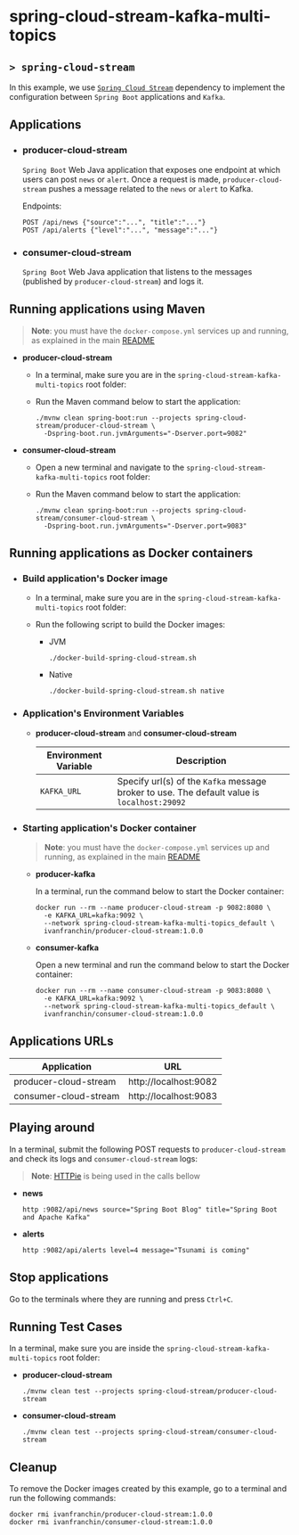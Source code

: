 # spring-cloud-stream-kafka-multi-topics
## `> spring-cloud-stream`

In this example, we use [`Spring Cloud Stream`](https://docs.spring.io/spring-cloud-stream/reference/) dependency to implement the configuration between `Spring Boot` applications and `Kafka`.

## Applications

- ### producer-cloud-stream

  `Spring Boot` Web Java application that exposes one endpoint at which users can post `news` or `alert`. Once a request is made, `producer-cloud-stream` pushes a message related to the `news` or `alert` to Kafka.

  Endpoints:
  ```
  POST /api/news {"source":"...", "title":"..."}
  POST /api/alerts {"level":"...", "message":"..."}
  ```

- ### consumer-cloud-stream

  `Spring Boot` Web Java application that listens to the messages (published by `producer-cloud-stream`) and logs it.

## Running applications using Maven

> **Note**: you must have the `docker-compose.yml` services up and running, as explained in the main [README](https://github.com/ivangfr/spring-cloud-stream-kafka-multi-topics#start-environment)  

- **producer-cloud-stream**

  - In a terminal, make sure you are in the `spring-cloud-stream-kafka-multi-topics` root folder:
  
  - Run the Maven command below to start the application:
    ```
    ./mvnw clean spring-boot:run --projects spring-cloud-stream/producer-cloud-stream \
      -Dspring-boot.run.jvmArguments="-Dserver.port=9082"
    ```

- **consumer-cloud-stream**

  - Open a new terminal and navigate to the `spring-cloud-stream-kafka-multi-topics` root folder:
  
  - Run the Maven command below to start the application:
    ```
    ./mvnw clean spring-boot:run --projects spring-cloud-stream/consumer-cloud-stream \
      -Dspring-boot.run.jvmArguments="-Dserver.port=9083"
    ```

## Running applications as Docker containers

- ### Build application's Docker image

  - In a terminal, make sure you are in the `spring-cloud-stream-kafka-multi-topics` root folder:

  - Run the following script to build the Docker images:
    - JVM
      ```
      ./docker-build-spring-cloud-stream.sh
      ```
    - Native
      ```
      ./docker-build-spring-cloud-stream.sh native
      ```

- ### Application's Environment Variables

  - **producer-cloud-stream** and **consumer-cloud-stream**

    | Environment Variable     | Description                                                                                  |
    |--------------------------|----------------------------------------------------------------------------------------------|
    | `KAFKA_URL`              | Specify url(s) of the `Kafka` message broker to use. The default value is `localhost:29092`  |

- ### Starting application's Docker container

  > **Note**: you must have the `docker-compose.yml` services up and running, as explained in the main [README](https://github.com/ivangfr/spring-cloud-stream-kafka-multi-topics#start-environment)

  - **producer-kafka**

    In a terminal, run the command below to start the Docker container:
    ```
    docker run --rm --name producer-cloud-stream -p 9082:8080 \
      -e KAFKA_URL=kafka:9092 \
      --network spring-cloud-stream-kafka-multi-topics_default \
      ivanfranchin/producer-cloud-stream:1.0.0
    ```

  - **consumer-kafka**

    Open a new terminal and run the command below to start the Docker container:
    ```
    docker run --rm --name consumer-cloud-stream -p 9083:8080 \
      -e KAFKA_URL=kafka:9092 \
      --network spring-cloud-stream-kafka-multi-topics_default \
      ivanfranchin/consumer-cloud-stream:1.0.0
    ```

## Applications URLs

| Application           | URL                   |
|-----------------------|-----------------------|
| producer-cloud-stream | http://localhost:9082 |
| consumer-cloud-stream | http://localhost:9083 |

## Playing around

In a terminal, submit the following POST requests to `producer-cloud-stream` and check its logs and `consumer-cloud-stream` logs:

> **Note**: [HTTPie](https://httpie.org/) is being used in the calls bellow

- **news**
  ```
  http :9082/api/news source="Spring Boot Blog" title="Spring Boot and Apache Kafka"
  ```
  
- **alerts**
  ```
  http :9082/api/alerts level=4 message="Tsunami is coming"
  ```

## Stop applications

Go to the terminals where they are running and press `Ctrl+C`.

## Running Test Cases

In a terminal, make sure you are inside the `spring-cloud-stream-kafka-multi-topics` root folder:

- **producer-cloud-stream**
  ```
  ./mvnw clean test --projects spring-cloud-stream/producer-cloud-stream
  ```

- **consumer-cloud-stream**
  ```
  ./mvnw clean test --projects spring-cloud-stream/consumer-cloud-stream
  ```

## Cleanup

To remove the Docker images created by this example, go to a terminal and run the following commands:
```
docker rmi ivanfranchin/producer-cloud-stream:1.0.0
docker rmi ivanfranchin/consumer-cloud-stream:1.0.0
```

